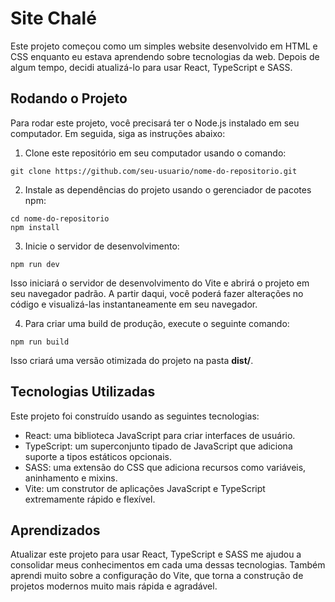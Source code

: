 # Site Chalé
Este projeto começou como um simples website desenvolvido em HTML e CSS enquanto eu estava aprendendo sobre tecnologias da web. Depois de algum tempo, decidi atualizá-lo para usar React, TypeScript e SASS.
## <b>Rodando o Projeto</b>

Para rodar este projeto, você precisará ter o Node.js instalado em seu computador. Em seguida, siga as instruções abaixo:

1. Clone este repositório em seu computador usando o comando:

```
git clone https://github.com/seu-usuario/nome-do-repositorio.git
```

2. Instale as dependências do projeto usando o gerenciador de pacotes npm:

 ```
cd nome-do-repositorio
npm install 
 ```

3. Inicie o servidor de desenvolvimento:

```
npm run dev
```
Isso iniciará o servidor de desenvolvimento do Vite e abrirá o projeto em seu navegador padrão. A partir daqui, você poderá fazer alterações no código e visualizá-las instantaneamente em seu navegador.

4. Para criar uma build de produção, execute o seguinte comando:

```
npm run build
```   
Isso criará uma versão otimizada do projeto na pasta <b>dist/</b>.

## <b>Tecnologias Utilizadas</b>

Este projeto foi construído usando as seguintes tecnologias:

* React: uma biblioteca JavaScript para criar interfaces de usuário.
* TypeScript: um superconjunto tipado de JavaScript que adiciona suporte a tipos estáticos opcionais.
* SASS: uma extensão do CSS que adiciona recursos como variáveis, aninhamento e mixins.
* Vite: um construtor de aplicações JavaScript e TypeScript extremamente rápido e flexível.

## <b>Aprendizados</b>

Atualizar este projeto para usar React, TypeScript e SASS me ajudou a consolidar meus conhecimentos em cada uma dessas tecnologias. Também aprendi muito sobre a configuração do Vite, que torna a construção de projetos modernos muito mais rápida e agradável.
